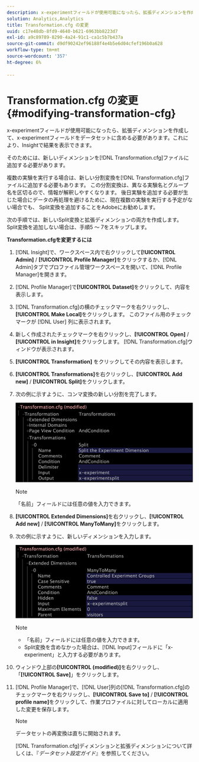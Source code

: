 ```yaml
---
description: x-experimentフィールドが使用可能になったら、拡張ディメンションを作成して、x-experimentフィールドをデータセットに含める必要があります。これにより、Insightで結果を表示できます。
solution: Analytics,Analytics
title: Transformation.cfg の変更
uuid: c17e48db-8fd9-4640-b621-6963bb8223d7
exl-id: a9c89789-8290-4a24-91c1-ca1c5b7b437a
source-git-commit: d9df90242ef96188f4e4b5e6d04cfef196b0a628
workflow-type: tm+mt
source-wordcount: '357'
ht-degree: 6%

---
```


# Transformation.cfg の変更{#modifying-transformation-cfg}

x-experimentフィールドが使用可能になったら、拡張ディメンションを作成して、x-experimentフィールドをデータセットに含める必要があります。これにより、Insightで結果を表示できます。

そのためには、新しいディメンションを[!DNL Transformation.cfg]ファイルに追加する必要があります。

複数の実験を実行する場合は、新しい分割変換を[!DNL Transformation.cfg]ファイルに追加する必要もあります。 この分割変換は、異なる実験名とグループ名を区切るので、情報が解釈しやすくなります。 後日実験を追加する必要が生じた場合にデータの再処理を避けるために、現在複数の実験を実行する予定がない場合でも、 Split変換を追加することをAdobeにお勧めします。

次の手順では、新しいSplit変換と拡張ディメンションの両方を作成します。 Split変換を追加しない場合は、手順5 ～ 7をスキップします。

**Transformation.cfgを変更するには**

1. [!DNL Insight]で、ワークスペース内で右クリックして&#x200B;**[!UICONTROL Admin]** / **[!UICONTROL Profile Manager]**&#x200B;をクリックするか、[!DNL Admin]タブでプロファイル管理ワークスペースを開いて、[!DNL Profile Manager]を開きます。
1. [!DNL Profile Manager]で&#x200B;**[!UICONTROL Dataset]**&#x200B;をクリックして、内容を表示します。
1. [!DNL Transformation.cfg]の横のチェックマークを右クリックし、**[!UICONTROL Make Local]**&#x200B;をクリックします。 このファイル用のチェックマークが [!DNL User] 列に表示されます。
1. 新しく作成されたチェックマークを右クリックし、**[!UICONTROL Open]** / **[!UICONTROL in Insight]**&#x200B;をクリックします。 [!DNL Transformation.cfg]ウィンドウが表示されます。
1. **[!UICONTROL Transformation]** をクリックしてその内容を表示します。
1. **[!UICONTROL Transformations]**&#x200B;を右クリックし、**[!UICONTROL Add new]** / **[!UICONTROL Split]**&#x200B;をクリックします。
1. 次の例に示すように、コンマ変換の新しい分割を完了します。

   ![ステップ情報](assets/New_split_transformation.png)

   >[!NOTE]
   >
   >「名前」フィールドには任意の値を入力できます。

1. **[!UICONTROL Extended Dimensions]**&#x200B;を右クリックし、**[!UICONTROL Add new]** / **[!UICONTROL ManyToMany]**&#x200B;をクリックします。
1. 次の例に示すように、新しいディメンションを入力します。

   ![ステップ情報](assets/New_Dimension_controlled_experiment_groups.png)

   >[!NOTE]
   >
   >* 「名前」フィールドには任意の値を入力できます。
   >* Split変換を含めなかった場合は、[!DNL Input]フィールドに「x-experiment」と入力する必要があります。


1. ウィンドウ上部の&#x200B;**[!UICONTROL (modified)]**&#x200B;を右クリックし、「**[!UICONTROL Save]**」をクリックします。
1. [!DNL Profile Manager]で、[!DNL User]列の[!DNL Transformation.cfg]のチェックマークを右クリックし、**[!UICONTROL Save to]** / **[!UICONTROL profile name]**&#x200B;をクリックして、作業プロファイルに対してローカルに適用した変更を保存します。

   >[!NOTE]
   >
   >データセットの再変換は直ちに開始されます。

   [!DNL Transformation.cfg]ディメンションと拡張ディメンションについて詳しくは、『*データセット設定ガイド*』を参照してください。
